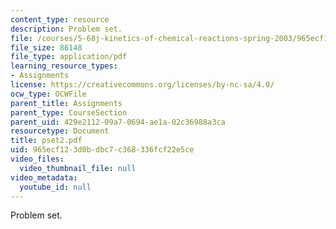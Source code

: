 ```yaml
---
content_type: resource
description: Problem set.
file: /courses/5-68j-kinetics-of-chemical-reactions-spring-2003/965ecf123d0bdbc7c368336fcf22e5ce_pset2.pdf
file_size: 86148
file_type: application/pdf
learning_resource_types:
- Assignments
license: https://creativecommons.org/licenses/by-nc-sa/4.0/
ocw_type: OCWFile
parent_title: Assignments
parent_type: CourseSection
parent_uid: 429e2112-09a7-0694-ae1a-02c36988a3ca
resourcetype: Document
title: pset2.pdf
uid: 965ecf12-3d0b-dbc7-c368-336fcf22e5ce
video_files:
  video_thumbnail_file: null
video_metadata:
  youtube_id: null
---
```

Problem set.